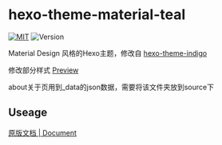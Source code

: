 hexo-theme-material-teal
================

[![MIT](https://img.shields.io/badge/License-MIT-blue.svg)](https://github.com/Zoctan/hexo-theme-teal/blob/card/LICENSE) ![Version](https://img.shields.io/badge/Version-1.0.0-009688.svg)

Material Design 风格的Hexo主题，修改自 [hexo-theme-indigo](https://github.com/yscoder/hexo-theme-indigo)

修改部分样式 [Preview](https://Zoctan.github.io/)

about关于页用到_data的json数据，需要将该文件夹放到source下

## Useage

[原版文档 | Document](https://github.com/yscoder/hexo-theme-indigo/wiki)
